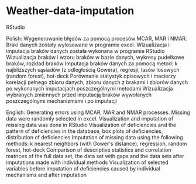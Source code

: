 # Weather-data-imputation

RStudio

Polish:
Wygenerowanie błędów za pomocą procesów MCAR, MAR i NMAR. Braki danych zostały wylosowane w programie excel. Wizualizacja i imputacja braków danych została wykonana w programie RStudio
Wizualizacja braków i wzoru braków w bazie danych, wykresy pudełkowe braków, rozkład braków
Imputacja braków danych za pomocą metod: k najbliższych sąsiadów (z odległością Gowera), regresji, lasów losowych (random forest), hot-deck
Porównanie statystyk opisowych i macierzy korelacji pełnego zbioru danych, zbioru danych z brakami i zbiorów danych po wykonanych imputacjach poszczególnymi metodami
Wizualizacja wybranych zmiennych przed imputacją braków wywołanych poszczególnymi mechanizmami i po imputacji

English:
Generating errors using MCAR, MAR and NMAR processes. Missing data were randomly selected in excel. Visualization and imputation of missing data was done in RStudio
Visualization of deficiencies and the pattern of deficiencies in the database, box plots of deficiencies, distribution of deficiencies
Imputation of missing data using the following methods: k nearest neighbors (with Gower's distance), regression, random forest, hot-deck
Comparison of descriptive statistics and correlation matrices of the full data set, the data set with gaps and the data sets after imputations made with individual methods
Visualization of selected variables before imputation of deficiencies caused by individual mechanisms and after imputation
